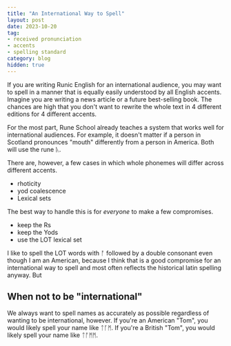 ```yaml
---
title: "An International Way to Spell"
layout: post
date: 2023-10-20
tag:
- received pronunciation
- accents
- spelling standard
category: blog
hidden: true
---
```




If you are writing Runic English for an international audience, you may want to spell in a manner that is equally easily understood by all English accents. Imagine you are writing a news article or a future best-selling book. The chances are high that you don't want to rewrite the whole text in 4 different editions for 4 different accents.

For the most part, Rune School already teaches a system that works well for international audiences. For example, it doesn't matter if a person in Scotland pronounces "mouth" differently from a person in America. Both will use the rune ᚣ.

There are, however, a few cases in which whole phonemes will differ across different accents.

- rhoticity
- yod coalescence
- Lexical sets

The best way to handle this is for *everyone* to make a few compromises.

- keep the Rs
- keep the Yods
- use the LOT lexical set


I like to spell the LOT words with ᚩ followed by a double consonant even though I am an American, because I think that is a good compromise for an international way to spell and most often reflects the historical latin spelling anyway. But 

## When not to be "international"

We always want to spell names as accurately as possible regardless of wanting to be international, however. If you're an American "Tom", you would likely spell your name like ᛏᚪᛗ. If you're a British "Tom", you would likely spell your name like ᛏᚩᛗᛗ.

